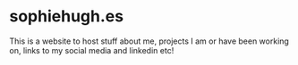 # sophiehugh.es
This is a website to host stuff about me, projects I am or have been working on, links to my social media and linkedin etc!
